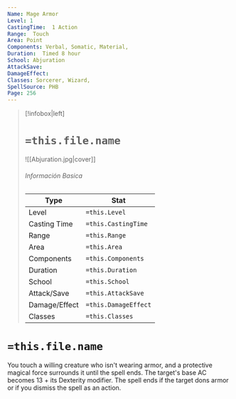 ```yaml
---
Name: Mage Armor
Level: 1
CastingTime:  1 Action 
Range:  Touch
Area: Point
Components: Verbal, Somatic, Material, 
Duration:  Timed 8 hour
School: Abjuration
AttackSave: 
DamageEffect: 
Classes: Sorcerer, Wizard, 
SpellSource: PHB
Page: 256
---
```


>[!infobox|left]
># `=this.file.name`
>![[Abjuration.jpg|cover]]
> ###### Información Basica
> Type |  Stat |
> ---|---|
> Level | `=this.Level` |
> Casting Time | `=this.CastingTime` |
> Range | `=this.Range` |
> Area | `=this.Area` |
> Components | `=this.Components` |
> Duration | `=this.Duration` |
> School | `=this.School` |
> Attack/Save | `=this.AttackSave` |
> Damage/Effect | `=this.DamageEffect` |
> Classes | `=this.Classes` |

# `=this.file.name`
You touch a willing creature who isn&#x27;t wearing armor, and a protective magical force surrounds it until the spell ends. The target&#x27;s base AC becomes 13 + its Dexterity modifier. The spell ends if the target dons armor or if you dismiss the spell as an action.



 


